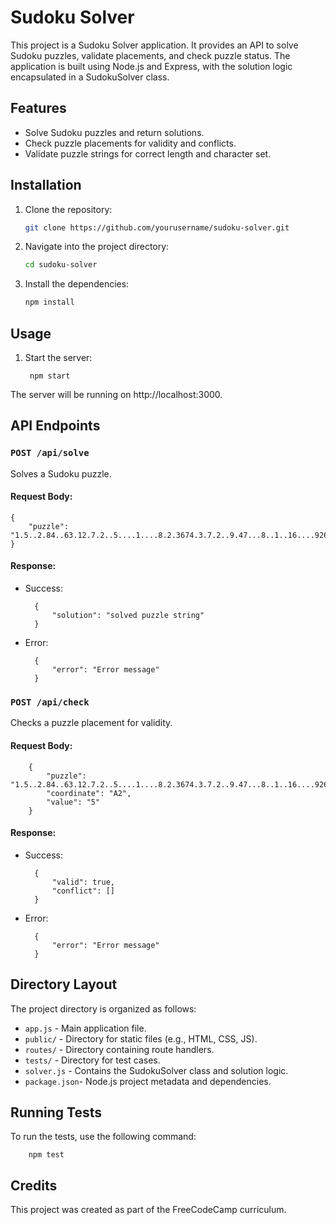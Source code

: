 
# Sudoku Solver

This project is a Sudoku Solver application. It provides an API to solve Sudoku puzzles, validate placements, and check puzzle status. The application is built using Node.js and Express, with the solution logic encapsulated in a SudokuSolver class.



## Features

- Solve Sudoku puzzles and return solutions.
- Check puzzle placements for validity and conflicts.
- Validate puzzle strings for correct length and character set.
## Installation

1. Clone the repository:

   ```bash
   git clone https://github.com/yourusername/sudoku-solver.git

2. Navigate into the project directory:

    ```bash
    cd sudoku-solver

3. Install the dependencies:

    ```bash
    npm install

## Usage

1. Start the server:
        
        npm start

The server will be running on http://localhost:3000.
## API Endpoints

### `POST /api/solve`

Solves a Sudoku puzzle.

#### Request Body:

    {
        "puzzle": "1.5..2.84..63.12.7.2..5....1....8.2.3674.3.7.2..9.47...8..1..16....926914.37."
    }

#### Response:

- Success:

        {
            "solution": "solved puzzle string"
        }

- Error:

        {
            "error": "Error message"
        }

### `POST /api/check`

Checks a puzzle placement for validity.

#### Request Body:

        {
            "puzzle": "1.5..2.84..63.12.7.2..5....1....8.2.3674.3.7.2..9.47...8..1..16....926914.37.",
            "coordinate": "A2",
            "value": "5"
        }

#### Response:

- Success:

        {
            "valid": true,
            "conflict": []
        }

- Error:

        {
            "error": "Error message"
        }
## Directory Layout

The project directory is organized as follows:

- `app.js` - Main application file.
- `public/` - Directory for static files (e.g., HTML, CSS, JS).
- `routes/` - Directory containing route handlers.
- `tests/` - Directory for test cases.
- `solver.js` - Contains the SudokuSolver class and solution logic.
- `package.json`- Node.js project metadata and dependencies.
## Running Tests

To run the tests, use the following command:

        npm test
## Credits

This project was created as part of the FreeCodeCamp curriculum.